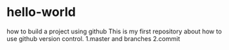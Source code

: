 # hello-world
how to build a project using github
This is my first repository about how to use github version control.
1.master and branches
2.commit
